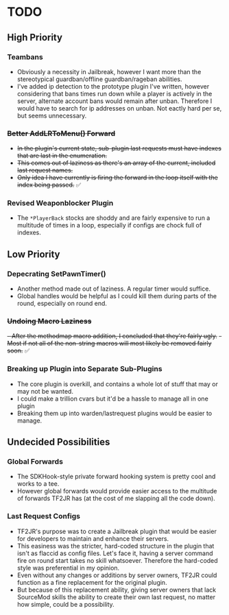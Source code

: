 # TODO #

## High Priority ##
### Teambans ###
- Obviously a necessity in Jailbreak, however I want more than the stereotypical guardban/offline guardban/rageban abilities. 
- I've added ip detection to the prototype plugin I've written, however considering that bans times run down while a player is actively in the server, alternate account bans would remain after unban. Therefore I would have to search for ip addresses on unban. Not eactly hard per se, but seems unnecessary.

### ~~Better AddLRToMenu() Forward~~ ###
- ~~In the plugin's current state, sub-plugin last requests must have indexes that are last in the enumeration.~~
- ~~This comes out of laziness as there's an array of the current, included last request names.~~
- ~~Only idea I have currently is firing the forward in the loop itself with the index being passed.~~ ✅

### Revised Weaponblocker Plugin ###
- The `*PlayerBack` stocks are shoddy and are fairly expensive to run a multitude of times in a loop, especially if configs are chock full of indexes.

## Low Priority ##
### Depecrating SetPawnTimer() ###
- Another method made out of laziness. A regular timer would suffice.
- Global handles would be helpful as I could kill them during parts of the round, especially on round end.

### ~~Undoing Macro Laziness~~ ###
~~- After the methodmap macro addition, I concluded that they're fairly ugly.~~
~~- Most if not all of the non-string macros will most likely be removed fairly soon.~~ ✅

### Breaking up Plugin into Separate Sub-Plugins ###
- The core plugin is overkill, and contains a whole lot of stuff that may or may not be wanted. 
- I could make a trillion cvars but it'd be a hassle to manage all in one plugin
- Breaking them up into warden/lastrequest plugins would be easier to manage.

## Undecided Possibilities ##
### Global Forwards ###
- The SDKHook-style private forward hooking system is pretty cool and works to a tee.
- However global forwards would provide easier access to the multitude of forwards TF2JR has (at the cost of me slapping all the code down).

### Last Request Configs ###
- TF2JR's purpose was to create a Jailbreak plugin that would be easier for developers to maintain and enhance their servers.
- This easiness was the stricter, hard-coded structure in the plugin that isn't as flaccid as config files. Let's face it, having a server command fire on round start takes no skill whatsoever. Therefore the hard-coded style was preferential in my opinion.
- Even without any changes or additions by server owners, TF2JR could function as a fine replacement for the original plugin.
- But because of this replacement ability, giving server owners that lack SourceMod skills the ability to create their own last request, no matter how simple, could be a possibility.
